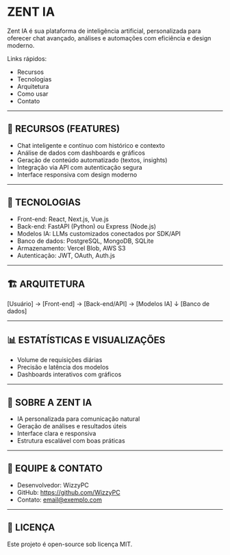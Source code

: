 
ZENT IA
=======

Zent IA é sua plataforma de inteligência artificial, personalizada para oferecer chat avançado, análises e automações com eficiência e design moderno.

Links rápidos:
- Recursos
- Tecnologias
- Arquitetura
- Como usar
- Contato

------------------------
🚀 RECURSOS (FEATURES)
------------------------

- Chat inteligente e contínuo com histórico e contexto
- Análise de dados com dashboards e gráficos
- Geração de conteúdo automatizado (textos, insights)
- Integração via API com autenticação segura
- Interface responsiva com design moderno

------------------------
🧰 TECNOLOGIAS
------------------------

- Front-end: React, Next.js, Vue.js
- Back-end: FastAPI (Python) ou Express (Node.js)
- Modelos IA: LLMs customizados conectados por SDK/API
- Banco de dados: PostgreSQL, MongoDB, SQLite
- Armazenamento: Vercel Blob, AWS S3
- Autenticação: JWT, OAuth, Auth.js

------------------------
🏗️ ARQUITETURA
------------------------

[Usuário] → [Front-end] → [Back-end/API] → [Modelos IA]
                                ↓
                          [Banco de dados]

------------------------
📊 ESTATÍSTICAS E VISUALIZAÇÕES
------------------------

- Volume de requisições diárias
- Precisão e latência dos modelos
- Dashboards interativos com gráficos

------------------------
🧠 SOBRE A ZENT IA
------------------------

- IA personalizada para comunicação natural
- Geração de análises e resultados úteis
- Interface clara e responsiva
- Estrutura escalável com boas práticas

------------------------
👥 EQUIPE & CONTATO
------------------------

- Desenvolvedor: WizzyPC
- GitHub: https://github.com/WizzyPC
- Contato: email@exemplo.com

------------------------
📄 LICENÇA
------------------------

Este projeto é open-source sob licença MIT.
